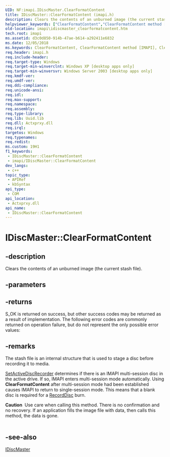 ```yaml
---
UID: NF:imapi.IDiscMaster.ClearFormatContent
title: IDiscMaster::ClearFormatContent (imapi.h)
description: Clears the contents of an unburned image (the current stash file).
helpviewer_keywords: ["ClearFormatContent","ClearFormatContent method [IMAPI]","ClearFormatContent method [IMAPI]","IDiscMaster interface","IDiscMaster interface [IMAPI]","ClearFormatContent method","IDiscMaster.ClearFormatContent","IDiscMaster::ClearFormatContent","_win32_idiscmaster_clearformatcontent","base.idiscmaster_clearformatcontent","imapi.idiscmaster_clearformatcontent","imapi/IDiscMaster::ClearFormatContent"]
old-location: imapi\idiscmaster_clearformatcontent.htm
tech.root: imapi
ms.assetid: d3c0d850-914b-47ae-b614-a292411e6832
ms.date: 12/05/2018
ms.keywords: ClearFormatContent, ClearFormatContent method [IMAPI], ClearFormatContent method [IMAPI],IDiscMaster interface, IDiscMaster interface [IMAPI],ClearFormatContent method, IDiscMaster.ClearFormatContent, IDiscMaster::ClearFormatContent, _win32_idiscmaster_clearformatcontent, base.idiscmaster_clearformatcontent, imapi.idiscmaster_clearformatcontent, imapi/IDiscMaster::ClearFormatContent
req.header: imapi.h
req.include-header: 
req.target-type: Windows
req.target-min-winverclnt: Windows XP [desktop apps only]
req.target-min-winversvr: Windows Server 2003 [desktop apps only]
req.kmdf-ver: 
req.umdf-ver: 
req.ddi-compliance: 
req.unicode-ansi: 
req.idl: 
req.max-support: 
req.namespace: 
req.assembly: 
req.type-library: 
req.lib: Uuid.lib
req.dll: Actxprxy.dll
req.irql: 
targetos: Windows
req.typenames: 
req.redist: 
ms.custom: 19H1
f1_keywords:
 - IDiscMaster::ClearFormatContent
 - imapi/IDiscMaster::ClearFormatContent
dev_langs:
 - c++
topic_type:
 - APIRef
 - kbSyntax
api_type:
 - COM
api_location:
 - Actxprxy.dll
api_name:
 - IDiscMaster::ClearFormatContent
---
```


# IDiscMaster::ClearFormatContent


## -description

Clears the contents of an unburned image (the current stash file).

## -parameters

## -returns

S_OK is returned on success, but other success codes may be returned as a result of implementation. The following error codes are commonly returned on operation failure, but do not represent the only possible error values:

## -remarks

The stash file is an internal structure that is used to stage a disc before recording it to media.


<a href="/windows/desktop/api/imapi/nf-imapi-idiscmaster-setactivediscrecorder">SetActiveDiscRecorder</a> determines if there is an IMAPI multi-session disc in the active drive. If so, IMAPI enters multi-session mode automatically. Using 
<b>ClearFormatContent</b> after multi-session mode had been established causes IMAPI to return to single-session mode. This means that a blank disc is required for a 
<a href="/windows/desktop/api/imapi/nf-imapi-idiscmaster-recorddisc">RecordDisc</a> burn.

<div class="alert"><b>Caution</b>  Use care when calling this method. There is no confirmation and no recovery. If an application fills the image file with data, then calls this method, the data is gone.</div>
<div> </div>

## -see-also

<a href="/windows/desktop/api/imapi/nn-imapi-idiscmaster">IDiscMaster</a>

